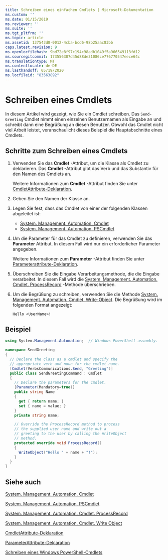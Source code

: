 ```yaml
---
title: Schreiben eines einfachen Cmdlets | Microsoft-Dokumentation
ms.custom: ''
ms.date: 01/15/2019
ms.reviewer: ''
ms.suite: ''
ms.tgt_pltfrm: ''
ms.topic: article
ms.assetid: 137543d8-0012-4cba-bcd6-98b25aac83bb
caps.latest.revision: 9
ms.openlocfilehash: 9bd72e8f97c194c98adb1049f5a966549113fd12
ms.sourcegitcommit: 173556307d45d88de31086ce776770547eece64c
ms.translationtype: MT
ms.contentlocale: de-DE
ms.lasthandoff: 05/19/2020
ms.locfileid: "83563892"
---
```

# <a name="how-to-write-a-cmdlet"></a>Schreiben eines Cmdlets

In diesem Artikel wird gezeigt, wie Sie ein Cmdlet schreiben. Das `Send-Greeting` Cmdlet nimmt einen einzelnen Benutzernamen als Eingabe an und schreibt dann eine Begrüßung an diesen Benutzer. Obwohl das Cmdlet nicht viel Arbeit leistet, veranschaulicht dieses Beispiel die Hauptabschnitte eines Cmdlets.

## <a name="steps-to-write-a-cmdlet"></a>Schritte zum Schreiben eines Cmdlets

1. Verwenden Sie das **Cmdlet** -Attribut, um die Klasse als Cmdlet zu deklarieren. Das **Cmdlet** -Attribut gibt das Verb und das Substantiv für den Namen des Cmdlets an.

   Weitere Informationen zum **Cmdlet** -Attribut finden Sie unter [CmdletAttribute-Deklaration](cmdlet-attribute-declaration.md).

2. Geben Sie den Namen der Klasse an.

3. Legen Sie fest, dass das Cmdlet von einer der folgenden Klassen abgeleitet ist:

   * [System. Management. Automation. Cmdlet](/dotnet/api/System.Management.Automation.Cmdlet)
   * [System. Management. Automation. PSCmdlet](/dotnet/api/System.Management.Automation.PSCmdlet)

4. Um die Parameter für das Cmdlet zu definieren, verwenden Sie das **Parameter** Attribut. In diesem Fall wird nur ein erforderlicher Parameter angegeben.

   Weitere Informationen zum **Parameter** -Attribut finden Sie unter [Parameterattribute-Deklaration](parameter-attribute-declaration.md).

5. Überschreiben Sie die Eingabe Verarbeitungsmethode, die die Eingabe verarbeitet. In diesem Fall wird die [System. Management. Automation. Cmdlet. ProcessRecord](/dotnet/api/System.Management.Automation.Cmdlet.ProcessRecord) -Methode überschrieben.

6. Um die Begrüßung zu schreiben, verwenden Sie die Methode [System. Management. Automation. Cmdlet. Write-Object](/dotnet/api/System.Management.Automation.Cmdlet.WriteObject).
   Die Begrüßung wird im folgenden Format angezeigt:

   ```Output
   Hello <UserName>!
   ```

## <a name="example"></a>Beispiel

```csharp
using System.Management.Automation;  // Windows PowerShell assembly.

namespace SendGreeting
{
  // Declare the class as a cmdlet and specify the
  // appropriate verb and noun for the cmdlet name.
  [Cmdlet(VerbsCommunications.Send, "Greeting")]
  public class SendGreetingCommand : Cmdlet
  {
    // Declare the parameters for the cmdlet.
    [Parameter(Mandatory=true)]
    public string Name
    {
      get { return name; }
      set { name = value; }
    }
    private string name;

    // Override the ProcessRecord method to process
    // the supplied user name and write out a
    // greeting to the user by calling the WriteObject
    // method.
    protected override void ProcessRecord()
    {
      WriteObject("Hello " + name + "!");
    }
  }
}
```

## <a name="see-also"></a>Siehe auch

[System. Management. Automation. Cmdlet](/dotnet/api/System.Management.Automation.Cmdlet)

[System. Management. Automation. PSCmdlet](/dotnet/api/System.Management.Automation.PSCmdlet)

[System. Management. Automation. Cmdlet. ProcessRecord](/dotnet/api/System.Management.Automation.Cmdlet.ProcessRecord)

[System. Management. Automation. Cmdlet. Write Object](/dotnet/api/System.Management.Automation.Cmdlet.WriteObject)

[CmdletAttribute-Deklaration](cmdlet-attribute-declaration.md)

[ParameterAttribute-Deklaration](parameter-attribute-declaration.md)

[Schreiben eines Windows PowerShell-Cmdlets](writing-a-windows-powershell-cmdlet.md)

